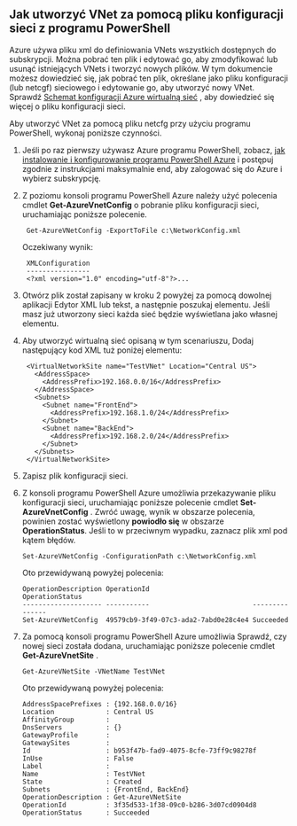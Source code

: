 ## <a name="how-to-create-a-vnet-using-a-network-config-file-from-powershell"></a>Jak utworzyć VNet za pomocą pliku konfiguracji sieci z programu PowerShell

Azure używa pliku xml do definiowania VNets wszystkich dostępnych do subskrypcji. Można pobrać ten plik i edytować go, aby zmodyfikować lub usunąć istniejących VNets i tworzyć nowych plików. W tym dokumencie możesz dowiedzieć się, jak pobrać ten plik, określane jako pliku konfiguracji (lub netcgf) sieciowego i edytowanie go, aby utworzyć nowy VNet. Sprawdź [Schemat konfiguracji Azure wirtualną sieć](https://msdn.microsoft.com/library/azure/jj157100.aspx) , aby dowiedzieć się więcej o pliku konfiguracji sieci.

Aby utworzyć VNet za pomocą pliku netcfg przy użyciu programu PowerShell, wykonaj poniższe czynności.

1. Jeśli po raz pierwszy używasz Azure programu PowerShell, zobacz, [jak instalowanie i konfigurowanie programu PowerShell Azure](../articles/powershell-install-configure.md) i postępuj zgodnie z instrukcjami maksymalnie end, aby zalogować się do Azure i wybierz subskrypcję.
2. Z poziomu konsoli programu PowerShell Azure należy użyć polecenia cmdlet **Get-AzureVnetConfig** o pobranie pliku konfiguracji sieci, uruchamiając poniższe polecenie. 

        Get-AzureVNetConfig -ExportToFile c:\NetworkConfig.xml

    Oczekiwany wynik:

        XMLConfiguration                                                                                                     
        ----------------                                                                                                     
        <?xml version="1.0" encoding="utf-8"?>...  

3. Otwórz plik został zapisany w kroku 2 powyżej za pomocą dowolnej aplikacji Edytor XML lub tekst, a następnie poszukaj **<VirtualNetworkSites>** elementu. Jeśli masz już utworzony sieci każda sieć będzie wyświetlana jako własnej **<VirtualNetworkSite>** elementu.
4. Aby utworzyć wirtualną sieć opisaną w tym scenariuszu, Dodaj następujący kod XML tuż poniżej **<VirtualNetworkSites>** elementu:

        <VirtualNetworkSite name="TestVNet" Location="Central US">
          <AddressSpace>
            <AddressPrefix>192.168.0.0/16</AddressPrefix>
          </AddressSpace>
          <Subnets>
            <Subnet name="FrontEnd">
              <AddressPrefix>192.168.1.0/24</AddressPrefix>
            </Subnet>
            <Subnet name="BackEnd">
              <AddressPrefix>192.168.2.0/24</AddressPrefix>
            </Subnet>
          </Subnets>
        </VirtualNetworkSite>

9.  Zapisz plik konfiguracji sieci.
10. Z konsoli programu PowerShell Azure umożliwia przekazywanie pliku konfiguracji sieci, uruchamiając poniższe polecenie cmdlet **Set-AzureVnetConfig** . Zwróć uwagę, wynik w obszarze polecenia, powinien zostać wyświetlony **powiodło się** w obszarze **OperationStatus**. Jeśli to w przeciwnym wypadku, zaznacz plik xml pod kątem błędów.

        Set-AzureVNetConfig -ConfigurationPath c:\NetworkConfig.xml

    Oto przewidywaną powyżej polecenia:

        OperationDescription OperationId                          OperationStatus
        -------------------- -----------                          ---------------
        Set-AzureVNetConfig  49579cb9-3f49-07c3-ada2-7abd0e28c4e4 Succeeded 
    
11. Za pomocą konsoli programu PowerShell Azure umożliwia Sprawdź, czy nowej sieci została dodana, uruchamiając poniższe polecenie cmdlet **Get-AzureVnetSite** . 

        Get-AzureVNetSite -VNetName TestVNet

    Oto przewidywaną powyżej polecenia:

        AddressSpacePrefixes : {192.168.0.0/16}
        Location             : Central US
        AffinityGroup        : 
        DnsServers           : {}
        GatewayProfile       : 
        GatewaySites         : 
        Id                   : b953f47b-fad9-4075-8cfe-73ff9c98278f
        InUse                : False
        Label                : 
        Name                 : TestVNet
        State                : Created
        Subnets              : {FrontEnd, BackEnd}
        OperationDescription : Get-AzureVNetSite
        OperationId          : 3f35d533-1f38-09c0-b286-3d07cd0904d8
        OperationStatus      : Succeeded